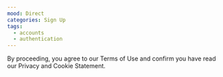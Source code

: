 ```yaml
---
mood: Direct
categories: Sign Up
tags:
  - accounts
  - authentication
---
```

By proceeding, you agree to our Terms of Use and confirm you have read our Privacy and Cookie Statement.